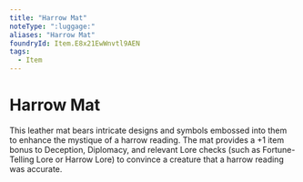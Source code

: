 ```yaml
---
title: "Harrow Mat"
noteType: ":luggage:"
aliases: "Harrow Mat"
foundryId: Item.E8x21EwWnvtl9AEN
tags:
  - Item
---
```


# Harrow Mat

This leather mat bears intricate designs and symbols embossed into them to enhance the mystique of a harrow reading. The mat provides a +1 item bonus to Deception, Diplomacy, and relevant Lore checks (such as Fortune-Telling Lore or Harrow Lore) to convince a creature that a harrow reading was accurate.

